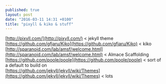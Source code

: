 ```yaml
---
published: true
layout: post
date: "2016-03-11 14:31 +0100"
title: "pixyll & kiko & stuff"
---
```





[http://pixyll.com/](http://pixyll.com/) < jekyll theme  
[https://github.com/gfjaru/Kiko](https://github.com/gfjaru/Kiko) < kiko  
[http://sparanoid.com/lab/amsf/welcome.html](http://sparanoid.com/lab/amsf/welcome.html) < Almace Scaffolding  
[https://github.com/poole/poole](https://github.com/poole/poole) < sort of a default to build on  
[https://github.com/jekyll/jekyll/wiki/Themes](https://github.com/jekyll/jekyll/wiki/Themes) < lots  
